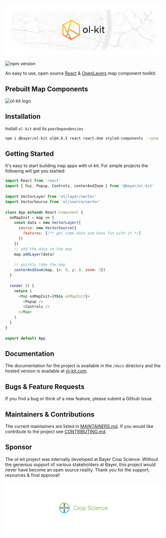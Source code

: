![ol-kit logo](./config/jsdoc/template/static/readme-ol-kit-logo.png)

![npm version](https://img.shields.io/npm/v/@bayer/ol-kit)

An easy to use, open source [React](https://github.com/facebook/react) & [OpenLayers](https://github.com/openlayers/openlayers) map component toolkit.

## Prebuilt Map Components
![ol-kit logo](./config/jsdoc/template/static/example-screenshot-1.png)

## Installation
Install `ol-kit` and its `peerDependencies`

```bash
npm i @bayer/ol-kit ol@4.6.5 react react-dom styled-components --save
```

## Getting Started
It's easy to start building map apps with ol-kit. For simple projects the following will get you started:
```javascript
import React from 'react'
import { Map, Popup, Controls, centerAndZoom } from '@bayer/ol-kit'

import VectorLayer from 'ol/layer/vector'
import VectorSource from 'ol/source/vector'

class App extends React.Component {
  onMapInit = map => {
    const data = new VectorLayer({
      source: new VectorSource({
        features: [/** get some data and have fun with it */]
      })
    })
    // add the data to the map
    map.addLayer(data)

    // quickly take the map
    centerAndZoom(map, {x: 0, y: 0, zoom: 3})
  }

  render () {
    return (
      <Map onMapInit={this.onMapInit}>
        <Popup />
        <Controls />
      </Map>
    )
  }
}

export default App
```

## Documentation
The documentation for the project is available in the `/docs` directory and the hosted version is available at [ol-kit.com](https://ol-kit.com).

## Bugs & Feature Requests
If you find a bug or think of a new feature, please submit a Github issue.

## Maintainers & Contributions
The current maintainers are listed in [MAINTAINERS.md](https://github.com/MonsantoCo/ol-kit/blob/master/MAINTAINERS.md). If you would like contribute to the project see [CONTRIBUTING.md](https://github.com/MonsantoCo/ol-kit/blob/master/CONTRIBUTING.md).

## Sponsor
The ol-kit project was internally developed at Bayer Crop Science. Without the generous support of various stakeholders at Bayer, this project would never have become an open source reality. Thank you for the support, resources & final approval!

![ol-kit logo](./config/jsdoc/template/static/readme-bayer-logo.png)
